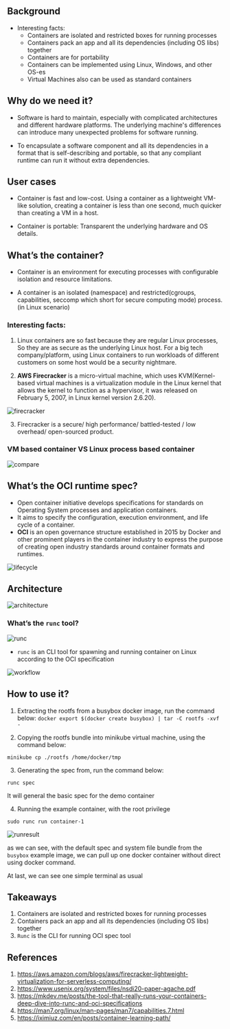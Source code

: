 ## Background

* Interesting facts:
  * Containers are isolated and restricted boxes for running processes 
  * Containers pack an app and all its dependencies (including OS libs) together
  * Containers are for portability
  * Containers can be implemented using Linux, Windows, and other OS-es
  * Virtual  Machines also can be used as standard containers

## Why do we need it?

* Software is hard to maintain, especially with complicated architectures and different hardware platforms. The underlying machine's differences can introduce many unexpected problems for software running. 

* To encapsulate a software component and all its dependencies in a format that is self-describing and portable, so that any compliant runtime can run it without extra dependencies.

## User cases

* Container is fast and low-cost. Using a container as a lightweight VM-like solution, creating a container is less than one second, much quicker than creating a VM in a host.

* Container is portable: Transparent the underlying hardware and OS details.


## What’s the container?

* Container is an environment for executing processes with configurable isolation and resource limitations.

* A container is an isolated (namespace) and restricted(cgroups, capabilities, seccomp which short for secure computing mode) process. (in Linux scenario)


### Interesting facts:

1. Linux containers are so fast because they are regular Linux processes, So they are as secure as the underlying Linux host. For a big tech company/platform, using Linux containers to run workloads of different customers on some host would be a security nightmare. 


2. **AWS Firecracker** is a micro-virtual machine, which uses KVM(Kernel-based virtual machines is a virtualization module in the Linux kernel that allows the kernel to function as a hypervisor, it was released on February 5, 2007, in Linux kernel version 2.6.20). 	

![firecracker](../imgs/22_10-03_firecracker.png)

3. Firecracker is a secure/ high performance/ battled-tested / low overhead/ open-sourced product.  



### VM based container VS Linux process based container

![compare](../imgs/22_10-03_compare.png)

## What’s the OCI runtime spec?

* Open container initiative develops specifications for standards on Operating System processes and application containers.
* It aims to specify the configuration, execution environment, and life cycle of a container.
* **OCI** is an open governance structure established in 2015 by Docker and other prominent players in the container industry to express the purpose of creating open industry standards around container formats and runtimes.


![lifecycle](../imgs/22_10-03_lifecycle.png)


## Architecture

![architecture](../imgs/22_10-03_architecture.png)

### What’s the `runc` tool?

![runc](../imgs/22_10-03_runc.png)

* `runc` is an CLI tool for spawning and running container on Linux according to the OCI specification 


![workflow](../imgs/22_10-03_workflow.png)

## How to use it?

1. Extracting the rootfs from a busybox docker image, run the command below: 
​​
`docker export $(docker create busybox) | tar -C rootfs -xvf -`


2. Copying the rootfs bundle into minikube virtual machine, using the command below:

`minikube cp ./rootfs /home/docker/tmp`



3. Generating the spec from, run the command below:

`runc spec`

It will general the basic spec for the demo container


4. Running the example container, with the root privilege  

`sudo runc run container-1`

![runresult](../imgs/22_10-03_container_run.png)

as we can see, with the default spec and system file bundle from the `busybox` example image, we can pull up one docker container without direct using docker command.

At last, we can see one simple terminal as usual

## Takeaways

1. Containers are isolated and restricted boxes for running processes
2. Containers pack an app and all its dependencies (including OS libs) together
3. `Runc` is the CLI for running OCI spec tool

 


## References
1. https://aws.amazon.com/blogs/aws/firecracker-lightweight-virtualization-for-serverless-computing/
2. https://www.usenix.org/system/files/nsdi20-paper-agache.pdf
3. https://mkdev.me/posts/the-tool-that-really-runs-your-containers-deep-dive-into-runc-and-oci-specifications
4. https://man7.org/linux/man-pages/man7/capabilities.7.html
5. https://iximiuz.com/en/posts/container-learning-path/


